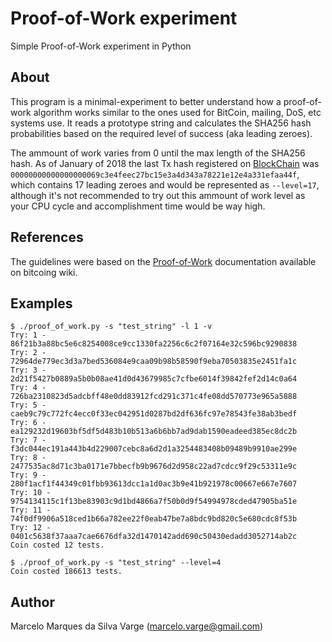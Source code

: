 # Proof-of-Work experiment
Simple Proof-of-Work experiment in Python

## About
This program is a minimal-experiment to better understand how a proof-of-work algorithm works similar to the ones used for BitCoin, mailing, DoS, etc systems use. It reads a prototype string and calculates the SHA256 hash probabilities based on the required level of success (aka leading zeroes).

The ammount of work varies from 0 until the max length of the SHA256 hash. As of January of 2018 the last Tx hash registered on [BlockChain](https://blockchain.info/pt/block/00000000000000000069c3e4feec27bc15e3a4d343a78221e12e4a331efaa44f) was `00000000000000000069c3e4feec27bc15e3a4d343a78221e12e4a331efaa44f`, which contains 17 leading zeroes and would be represented as `--level=17`, although it's not recommended to try out this ammount of work level as your CPU cycle and accomplishment time would be way high.


## References
The guidelines were based on the [Proof-of-Work](https://en.bitcoin.it/wiki/Proof_of_work) documentation available on bitcoing wiki.



## Examples

```
$ ./proof_of_work.py -s "test_string" -l 1 -v
Try: 1 - 86f21b3a88bc5e6c8254008ce9cc1330fa2256c6c2f07164e32c596bc9290838
Try: 2 - 72964de779ec3d3a7bed536084e9caa09b98b58590f9eba70503835e2451fa1c
Try: 3 - 2d21f5427b0889a5b0b08ae41d0d43679985c7cfbe6014f39842fef2d14c0a64
Try: 4 - 726ba2310823d5adcbff48e0dd83912fcd291c371c4fe08dd570773e965a5888
Try: 5 - caeb9c79c772fc4ecc0f33ec042951d0287bd2df636fc97e78543fe38ab3bedf
Try: 6 - ea129232d19603bf5df5d483b10b513a6b6bb7ad9dab1590eadeed385ec8dc2b
Try: 7 - f3dc044ec191a443b4d229007cebc8a6d2d1a3254483408b09489b9910ae299e
Try: 8 - 2477535ac8d71c3ba0171e7bbecfb9b9676d2d958c22ad7cdcc9f29c53311e9c
Try: 9 - 280f1acf1f44349c01fbb93613dcc1a1d0ac3b9e41b921978c00667e667e7607
Try: 10 - 9754134115c1f13be83903c9d1bd4866a7f50b0d9f54994978cded47905ba51e
Try: 11 - 74f0df9906a518ced1b66a782ee22f0eab47be7a8bdc9bd820c5e680cdc8f53b
Try: 12 - 0401c5638f37aaa7cae6676dfa32d1470142add690c50430edadd3052714ab2c
Coin costed 12 tests.
```

```
$ ./proof_of_work.py -s "test_string" --level=4
Coin costed 186613 tests.
```

## Author

Marcelo Marques da Silva Varge
(marcelo.varge@gmail.com)
